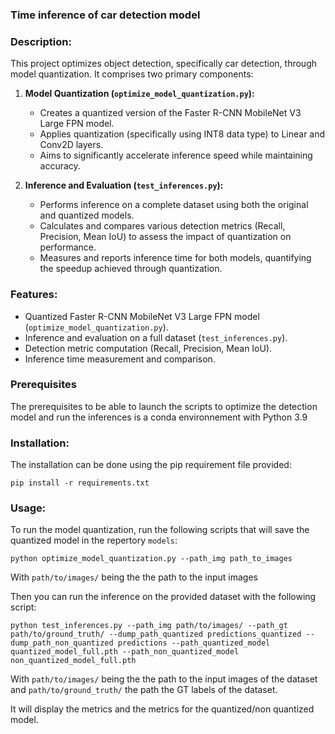 ### Time inference of car detection model

### Description:

This project optimizes object detection, specifically car detection, through model quantization. It comprises two primary components:

1. **Model Quantization (`optimize_model_quantization.py`):**
   - Creates a quantized version of the Faster R-CNN MobileNet V3 Large FPN model.
   - Applies quantization (specifically using INT8 data type) to Linear and Conv2D layers.
   - Aims to significantly accelerate inference speed while maintaining accuracy.

2. **Inference and Evaluation (`test_inferences.py`):**
   - Performs inference on a complete dataset using both the original and quantized models.
   - Calculates and compares various detection metrics (Recall, Precision, Mean IoU) to assess the impact of quantization on performance.
   - Measures and reports inference time for both models, quantifying the speedup achieved through quantization.

### Features:
* Quantized Faster R-CNN MobileNet V3 Large FPN model (`optimize_model_quantization.py`).
* Inference and evaluation on a full dataset (`test_inferences.py`).
* Detection metric computation (Recall, Precision, Mean IoU).
* Inference time measurement and comparison.

### Prerequisites
The prerequisites to be able to launch the scripts to optimize the detection model and run the inferences is a conda environnement with Python 3.9

### Installation:
The installation can be done using the pip requirement file provided:
```
pip install -r requirements.txt
```

### Usage:
To run the model quantization, run the following scripts that will save the quantized model in the repertory ```models```:
```
python optimize_model_quantization.py --path_img path_to_images
```
With ```path/to/images/``` being the the path to the input images

Then you can run the inference on the provided dataset with the following script:
```
python test_inferences.py --path_img path/to/images/ --path_gt path/to/ground_truth/ --dump_path_quantized predictions_quantized --dump_path_non_quantized predictions --path_quantized_model quantized_model_full.pth --path_non_quantized_model non_quantized_model_full.pth
```
With ```path/to/images/``` being the the path to the input images of the dataset and ```path/to/ground_truth/``` the path the GT labels of the dataset.

It will display the metrics and the metrics for the quantized/non quantized model.



